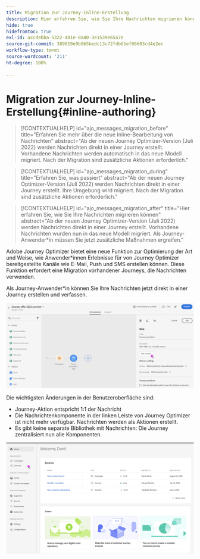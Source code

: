 ```yaml
---
title: Migration zur Journey-Inline-Erstellung
description: Hier erfahren Sie, wie Sie Ihre Nachrichten migrieren können
hide: true
hidefromtoc: true
exl-id: accdebba-5322-401e-8a40-3e1539e65a7e
source-git-commit: 389819e9b965bedc13c72fdb65ef86603cd4e2ec
workflow-type: tm+mt
source-wordcount: '211'
ht-degree: 100%

---
```


# Migration zur Journey-Inline-Erstellung{#inline-authoring}


>[!CONTEXTUALHELP]
>id="ajo_messages_migration_before"
>title="Erfahren Sie mehr über die neue Inline-Bearbeitung von Nachrichten"
>abstract="Ab der neuen Journey Optimizer-Version (Juli 2022) werden Nachrichten direkt in einer Journey erstellt. Vorhandene Nachrichten werden automatisch in das neue Modell migriert. Nach der Migration sind zusätzliche Aktionen erforderlich."

>[!CONTEXTUALHELP]
>id="ajo_messages_migration_during"
>title="Erfahren Sie, was passiert"
>abstract="Ab der neuen Journey Optimizer-Version (Juli 2022) werden Nachrichten direkt in einer Journey erstellt. Ihre Umgebung wird migriert. Nach der Migration sind zusätzliche Aktionen erforderlich."


>[!CONTEXTUALHELP]
>id="ajo_messages_migration_after"
>title="Hier erfahren Sie, wie Sie Ihre Nachrichten migrieren können"
>abstract="Ab der neuen Journey Optimizer-Version (Juli 2022) werden Nachrichten direkt in einer Journey erstellt. Vorhandene Nachrichten wurden nun in das neue Modell migriert. Als Journey-Anwender*in müssen Sie jetzt zusätzliche Maßnahmen ergreifen."


Adobe Journey Optimizer bietet eine neue Funktion zur Optimierung der Art und Weise, wie Anwender*innen Erlebnisse für von Journey Optimizer bereitgestellte Kanäle wie E-Mail, Push und SMS erstellen können. Diese Funktion erfordert eine Migration vorhandener Journeys, die Nachrichten verwenden.

Als Journey-Anwender*in können Sie Ihre Nachrichten jetzt direkt in einer Journey erstellen und verfassen.

![](assets/inline-message.png)

Die wichtigsten Änderungen in der Benutzeroberfläche sind:

* Journey-Aktion entspricht 1:1 der Nachricht
* Die Nachrichtenkomponente in der linken Leiste von Journey Optimizer ist nicht mehr verfügbar. Nachrichten werden als Aktionen erstellt.
* Es gibt keine separate Bibliothek mit Nachrichten: Die Journey zentralisiert nun alle Komponenten.

![](assets/updated-left-rail.png)
